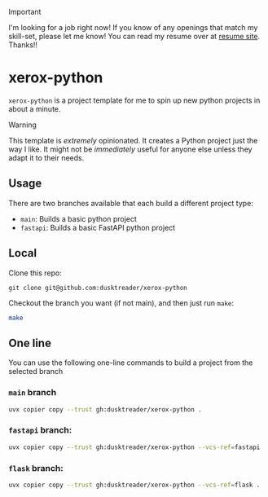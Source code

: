 > [!IMPORTANT]
> I'm looking for a job right now! If you know of any openings that match my skill-set,
> please let me know! You can read my resume over at [resume site](https://cv.dusktreader.dev). Thanks!!

# xerox-python

[//]: # (Add an asciicast)

`xerox-python` is a project template for me to spin up new python projects in about a minute.

> [!WARNING]
> This template is _extremely_ opinionated. It creates a Python project just the way I like.
> It might not be _immediately_ useful for anyone else unless they adapt it to their needs.


## Usage

There are two branches available that each build a different project type:

- `main`: Builds a basic python project
- `fastapi`: Builds a basic FastAPI python project


## Local

Clone this repo:

```
git clone git@github.com:dusktreader/xerox-python
```

Checkout the branch you want (if not main), and then just run `make`:

```bash
make
```


## One line

You can use the following one-line commands to build a project from the selected branch


### `main` branch

```bash
uvx copier copy --trust gh:dusktreader/xerox-python .
```


### `fastapi` branch:

```bash
uvx copier copy --trust gh:dusktreader/xerox-python --vcs-ref=fastapi .
```


### `flask` branch:

```bash
uvx copier copy --trust gh:dusktreader/xerox-python --vcs-ref=flask .
```
